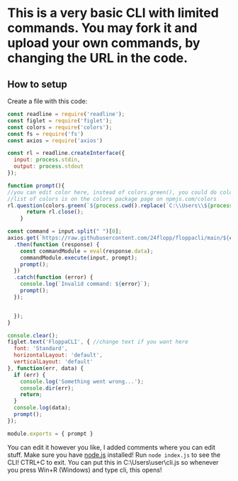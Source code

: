 # This is a very basic CLI with limited commands. You may fork it and upload your own commands, by changing the URL in the code.

## How to setup
Create a file with this code:

```js
const readline = require('readline');
const figlet = require('figlet');
const colors = require('colors');
const fs = require('fs')
const axios = require('axios')

const rl = readline.createInterface({
  input: process.stdin,
  output: process.stdout
});

function prompt(){
//you can edit color here, instead of colors.green(), you could do colors.red()
//list of colors is on the colors package page on npmjs.com/colors
rl.question(colors.green(`${process.cwd().replace(`C:\\Users\\${process.env.USERNAME}`, '')}`) + colors.red(' > '), (input) => {    if (input === 'exit') {
      return rl.close();
    } 

const command = input.split(" ")[0];
axios.get(`https://raw.githubusercontent.com/24flopp/floppacli/main/${command}.js`) //change URL if you want here
  .then(function (response) {
    const commandModule = eval(response.data);
    commandModule.execute(input, prompt);
    prompt();
  })
  .catch(function (error) {
    console.log(`Invalid command: ${error}`);
    prompt();
  });


  });
}

console.clear();
figlet.text('FloppaCLI', { //change text if you want here
  font: 'Standard',
  horizontalLayout: 'default',
  verticalLayout: 'default'
}, function(err, data) {
  if (err) {
    console.log('Something went wrong...');
    console.dir(err);
    return;
  }
  console.log(data);
  prompt();
});

module.exports = { prompt }
```
You can edit it however you like, I added comments where you can edit stuff.
Make sure you have [node.js](https://nodejs.org) installed!
Run `node index.js` to see the CLI!
CTRL+C to exit. You can put this in C:\Users\user\cli.js so whenever you press Win+R (Windows) and type cli, this opens! 

